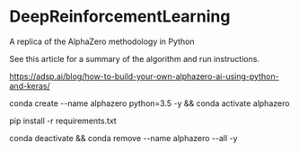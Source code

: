 # DeepReinforcementLearning
A replica of the AlphaZero methodology in Python

See this article for a summary of the algorithm and run instructions.

https://adsp.ai/blog/how-to-build-your-own-alphazero-ai-using-python-and-keras/

conda create --name alphazero python=3.5 -y && conda activate alphazero

pip install -r requirements.txt

conda deactivate && conda remove --name alphazero --all -y
